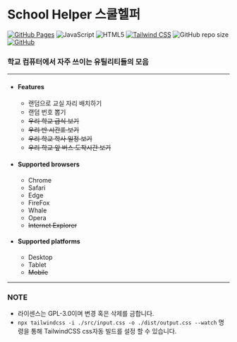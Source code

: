 # School Helper 스쿨헬퍼

[![GitHub Pages](https://img.shields.io/badge/GitHubPages-181717.svg?logo=github)](https://av3lla.github.io/random-seat-generator)
![JavaScript](https://img.shields.io/badge/JavaScript-181717.svg?logo=javascript)
![HTML5](https://img.shields.io/badge/HTML5-181717.svg?logo=html5)
[![Tailwind CSS](https://img.shields.io/badge/TailwindCSS-3.1.8-06B6D4.svg?logo=tailwindcss)](https://tailwindcss.com/)
![GitHub repo size](https://img.shields.io/github/repo-size/av3lla/random-seat-generator)
[![GitHub](https://img.shields.io/github/license/av3lla/random-seat-generator)](https://www.gnu.org/licenses/gpl-3.0.html)

### 학교 컴퓨터에서 자주 쓰이는 유틸리티들의 모음

---

* #### Features
    * 랜덤으로 교실 자리 배치하기
    * 랜덤 번호 뽑기
    * ~~우리 학교 급식 보기~~
    * ~~우리 반 시간표 보기~~
    * ~~우리 학교 학사 일정 보기~~
    * ~~우리 학교 앞 버스 도착시간 보기~~

* #### Supported browsers
    * Chrome
    * Safari
    * Edge
    * FireFox
    * Whale
    * Opera
    * ~~Internet Explorer~~
  
* #### Supported platforms
    * Desktop
    * Tablet
    * ~~Mobile~~

---

### NOTE

* 라이센스는 GPL-3.0이며 변경 혹은 삭제를 금합니다.
* `npx tailwindcss -i ./src/input.css -o ./dist/output.css --watch` 명령을 통해 TailwindCSS css자동 빌드를 설정 할 수 있습니다.